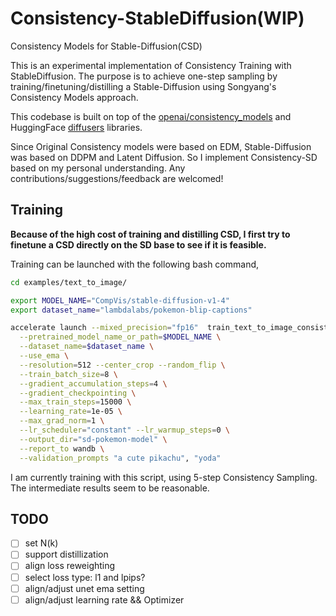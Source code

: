# Consistency-StableDiffusion(WIP)
Consistency Models for Stable-Diffusion(CSD)

This is an experimental implementation of Consistency Training with StableDiffusion. The purpose is to achieve one-step sampling by training/finetuning/distilling a Stable-Diffusion using Songyang's Consistency Models approach. 

This codebase is built on top of the [openai/consistency_models](https://github.com/openai/consistency_models) and HuggingFace [diffusers](https://github.com/huggingface/diffusers) libraries.

Since Original Consistency models were based on EDM, Stable-Diffusion was based on DDPM and Latent Diffusion. So I implement Consistency-SD based on my personal understanding. Any contributions/suggestions/feedback are welcomed!

## Training
**Because of the high cost of training and distilling CSD, I first try to finetune a CSD directly on the SD base to see if it is feasible.**

Training can be launched with the following bash command,

```bash
cd examples/text_to_image/

export MODEL_NAME="CompVis/stable-diffusion-v1-4"
export dataset_name="lambdalabs/pokemon-blip-captions"

accelerate launch --mixed_precision="fp16"  train_text_to_image_consistency.py \
  --pretrained_model_name_or_path=$MODEL_NAME \
  --dataset_name=$dataset_name \
  --use_ema \
  --resolution=512 --center_crop --random_flip \
  --train_batch_size=8 \
  --gradient_accumulation_steps=4 \
  --gradient_checkpointing \
  --max_train_steps=15000 \
  --learning_rate=1e-05 \
  --max_grad_norm=1 \
  --lr_scheduler="constant" --lr_warmup_steps=0 \
  --output_dir="sd-pokemon-model" \
  --report_to wandb \
  --validation_prompts "a cute pikachu", "yoda"

```

I am currently training with this script, using 5-step Consistency Sampling. The intermediate results seem to be reasonable. 

## TODO
- [ ] set N(k)
- [ ] support distillization
- [ ] align loss reweighting
- [ ] select loss type: l1 and lpips?
- [ ] align/adjust unet ema setting
- [ ] align/adjust learning rate && Optimizer
